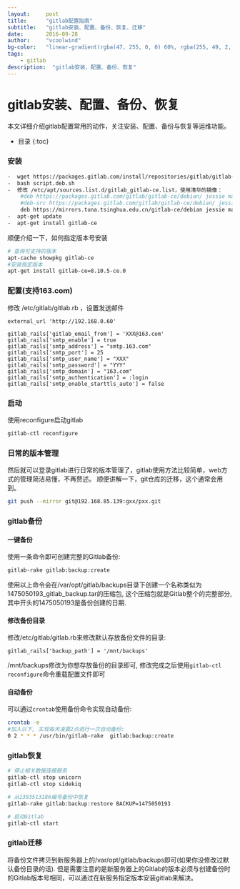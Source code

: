 ```yaml
---
layout:     post
title:      "gitlab配置指南"
subtitle:   "gitlab安装、配置、备份、恢复、迁移"
date:       2016-09-28
author:     "vcoolwind"
bg-color:   "linear-gradient(rgba(47, 255, 0, 0) 60%, rgba(255, 49, 2, 0.34)), linear-gradient(70deg, rgba(53, 187, 20, 0.56) 32%, rgba(222, 100, 117, 0.58))"
tags:
    - gitlab
description:  "gitlab安装、配置、备份、恢复"    
---
```

# gitlab安装、配置、备份、恢复
本文详细介绍gitlab配置常用的动作，关注安装、配置、备份与恢复等运维功能。

* 目录
{:toc}

### 安装
```bash
-  wget https://packages.gitlab.com/install/repositories/gitlab/gitlab-ce/script.deb.sh 
-  bash script.deb.sh
-  修改 /etc/apt/sources.list.d/gitlab_gitlab-ce.list，使用清华的镜像：
	#deb https://packages.gitlab.com/gitlab/gitlab-ce/debian/ jessie main
	#deb-src https://packages.gitlab.com/gitlab/gitlab-ce/debian/ jessie main
	deb https://mirrors.tuna.tsinghua.edu.cn/gitlab-ce/debian jessie main
-  apt-get update 
-  apt-get install gitlab-ce  
```
顺便介绍一下，如何指定版本号安装

```bash
# 查询可支持的版本
apt-cache showpkg gitlab-ce
#安装指定版本  
apt-get install gitlab-ce=8.10.5-ce.0
```

### 配置(支持163.com)
修改 /etc/gitlab/gitlab.rb ，设置发送邮件

```
external_url 'http://192.168.0.60'

gitlab_rails['gitlab_email_from'] = 'XXX@163.com'
gitlab_rails['smtp_enable'] = true
gitlab_rails['smtp_address'] = "smtp.163.com"
gitlab_rails['smtp_port'] = 25
gitlab_rails['smtp_user_name'] = "XXX"
gitlab_rails['smtp_password'] = "YYY"
gitlab_rails['smtp_domain'] = "163.com"
gitlab_rails['smtp_authentication'] = :login
gitlab_rails['smtp_enable_starttls_auto'] = false
```

### 启动
使用reconfigure启动gitlab

```bash
gitlab-ctl reconfigure
```

### 日常的版本管理
然后就可以登录gitlab进行日常的版本管理了，gitlab使用方法比较简单，web方式的管理简洁易懂，不再赘述。
顺便讲解一下，git仓库的迁移，这个通常会用到。

```bash
git push --mirror git@192.168.85.139:gxx/pxx.git
```

### gitlab备份
#### 一键备份
使用一条命令即可创建完整的Gitlab备份:

```bash
gitlab-rake gitlab:backup:create
```
使用以上命令会在/var/opt/gitlab/backups目录下创建一个名称类似为1475050193_gitlab_backup.tar的压缩包, 这个压缩包就是Gitlab整个的完整部分, 其中开头的1475050193是备份创建的日期.

#### 修改备份目录
修改/etc/gitlab/gitlab.rb来修改默认存放备份文件的目录:

```
gitlab_rails['backup_path'] = '/mnt/backups'
```
/mnt/backups修改为你想存放备份的目录即可, 修改完成之后使用`gitlab-ctl reconfigure`命令重载配置文件即可

#### 自动备份
可以通过`crontab`使用备份命令实现自动备份:

```bash
crontab -e
#加入以下, 实现每天凌晨2点进行一次自动备份:
0 2 * * * /usr/bin/gitlab-rake  gitlab:backup:create
```

### gitlab恢复
```bash
# 停止相关数据连接服务
gitlab-ctl stop unicorn
gitlab-ctl stop sidekiq

# 从1393513186编号备份中恢复
gitlab-rake gitlab:backup:restore BACKUP=1475050193

# 启动Gitlab
gitlab-ctl start
```

### gitlab迁移
将备份文件拷贝到新服务器上的/var/opt/gitlab/backups即可(如果你没修改过默认备份目录的话). 但是需要注意的是新服务器上的Gitlab的版本必须与创建备份时的Gitlab版本号相同，可以通过在新服务指定版本安装gitlab来解决。







 